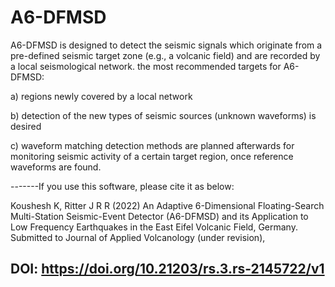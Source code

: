 # A6-DFMSD
A6-DFMSD is designed to detect the seismic signals which originate from a pre-defined seismic target zone (e.g., a volcanic field) 
and are recorded by a local seismological network.  the most recommended targets for A6-DFMSD: 

a) regions newly covered by a local network  

b) detection of the new types of seismic sources (unknown waveforms) is desired

c) waveform matching detection methods are planned afterwards for monitoring seismic activity of a
certain target region, once reference waveforms are found.

-------If you use this software, please cite it as below:

Koushesh K, Ritter J R R (2022) An Adaptive 6-Dimensional Floating-Search Multi-Station Seismic-Event Detector (A6-DFMSD)
and its Application to Low Frequency Earthquakes in the East Eifel Volcanic Field, Germany. 
Submitted to Journal of Applied Volcanology (under revision), 

DOI: https://doi.org/10.21203/rs.3.rs-2145722/v1
--------------------------------------------------------------
